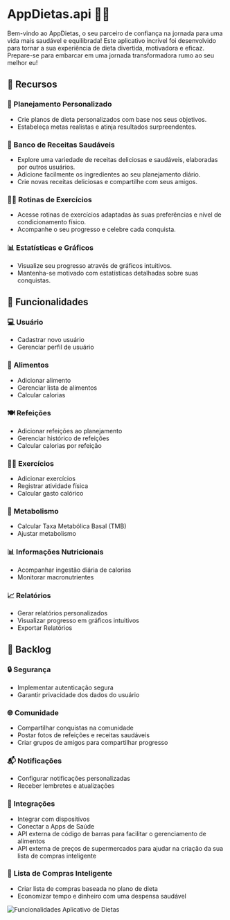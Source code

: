 # AppDietas.api 🍏💪

Bem-vindo ao AppDietas, o seu parceiro de confiança na jornada para uma vida mais saudável e equilibrada! Este aplicativo incrível foi desenvolvido para tornar a sua experiência de dieta divertida, motivadora e eficaz. Prepare-se para embarcar em uma jornada transformadora rumo ao seu melhor eu!

## 🌟 Recursos

### 📅 Planejamento Personalizado
- Crie planos de dieta personalizados com base nos seus objetivos.
- Estabeleça metas realistas e atinja resultados surpreendentes.

### 🥗 Banco de Receitas Saudáveis
- Explore uma variedade de receitas deliciosas e saudáveis, elaboradas por outros usuários.
- Adicione facilmente os ingredientes ao seu planejamento diário.
- Crie novas receitas deliciosas e compartilhe com seus amigos.

### 🏋️‍♂️ Rotinas de Exercícios
- Acesse rotinas de exercícios adaptadas às suas preferências e nível de condicionamento físico.
- Acompanhe o seu progresso e celebre cada conquista.

### 📊 Estatísticas e Gráficos
- Visualize seu progresso através de gráficos intuitivos.
- Mantenha-se motivado com estatísticas detalhadas sobre suas conquistas.

## 🚀 Funcionalidades

### 💻 **Usuário**
- Cadastrar novo usuário
- Gerenciar perfil de usuário

### 🍏 **Alimentos**
- Adicionar alimento
- Gerenciar lista de alimentos
- Calcular calorias

### 🍽️ **Refeições**
- Adicionar refeições ao planejamento
- Gerenciar histórico de refeições
- Calcular calorias por refeição

### 🏋️‍♂️ **Exercícios**
- Adicionar exercícios
- Registrar atividade física
- Calcular gasto calórico

### 🔄 **Metabolismo**
- Calcular Taxa Metabólica Basal (TMB)
- Ajustar metabolismo

### 📊 **Informações Nutricionais**
- Acompanhar ingestão diária de calorias
- Monitorar macronutrientes

### 📈 **Relatórios**
- Gerar relatórios personalizados
- Visualizar progresso em gráficos intuitivos
- Exportar Relatórios

## 📝 Backlog

### 🔒 **Segurança**
- Implementar autenticação segura
- Garantir privacidade dos dados do usuário

### 🌐 **Comunidade**
- Compartilhar conquistas na comunidade
- Postar fotos de refeições e receitas saudáveis
- Criar grupos de amigos para compartilhar progresso

### 📬 **Notificações**
- Configurar notificações personalizadas
- Receber lembretes e atualizações

### 🔗 **Integrações**
- Integrar com dispositivos
- Conectar a Apps de Saúde
- API externa de código de barras para facilitar o gerenciamento de alimentos
- API externa de preços de supermercados para ajudar na criação da sua lista de compras inteligente

### 🛒 **Lista de Compras Inteligente**
- Criar lista de compras baseada no plano de dieta
- Economizar tempo e dinheiro com uma despensa saudável

![Funcionalidades Aplicativo de Dietas](www.plantuml.com/plantuml/png/VPBFZjCm4CRlUOfXBnpGliE6RgcGs1Mg5kw3Coq3ZbsDRLI1U1Z4WTEULZn1NWox3TOeIVSInVFpV9_dpqs8A37rjddHqOuTmNQzUcZlD-_MO2o6q3G7D5znJt1roxWNx14wWbLX5A0zM3OO-PilqLkcYE4AVZG03IYf3o4DluJzYG2yWXLs6AAWL3I23Gavmncy9zcnpU6VZTQ2rd9FBlfGnTgE3Nk7KjbCh2PLVskIHIa_NXZ3t6TBE-BXp_2N5fmg_JtpKeaNtU3WjSJSV7qaCSEZuQKo5HtHblPyRcURPy4TTWHlXiV01gTFs628lXo79s6pO7r74Jzvow7Nungp7_28zOP1U8q1xV_tVKbbcxJ0NFsjstdfyToU-nJbN1EhCetl3-W-gtQDvCuxZbwA1HhnhcIJYxGuF8inLwZxjw6SgiaO_yWXeUNlYt1zpAEA4pJQlJm5J-yVDp9_XI3_zCDJb-pfQjtzwskzXZgk1ZebkfaPLO7CzA9bfe-Jp1cyF8OiT1cMJDtPV5a__LdXoTLvQUhulD0DkIxrzXy0)
